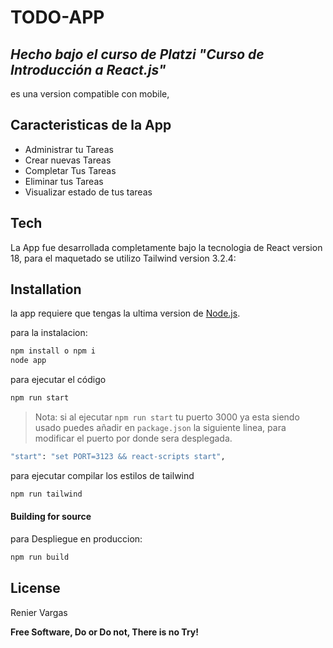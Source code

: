 # TODO-APP
## _Hecho bajo el curso de Platzi "Curso de Introducción a React.js"_

<!-- [![Build Status](https://travis-ci.org/joemccann/dillinger.svg?branch=master)](https://travis-ci.org/joemccann/dillinger) -->

es una version compatible con mobile,
## Caracteristicas de la App

- Administrar tu Tareas
- Crear nuevas Tareas
- Completar Tus Tareas
- Eliminar tus Tareas
- Visualizar estado de tus tareas

## Tech

La App fue desarrollada completamente bajo la tecnologia de React version 18, para el maquetado se utilizo Tailwind version 3.2.4:

## Installation

la app requiere que tengas la ultima version de [Node.js](https://nodejs.org/).

para la instalacion:
```sh
npm install o npm i
node app
```
para ejecutar el código
```sh
npm run start
```
> Nota:  si al ejecutar `npm run start` tu puerto 3000 ya esta siendo usado puedes añadir en `package.json` la siguiente linea, para modificar el puerto por donde sera desplegada.
```sh
"start": "set PORT=3123 && react-scripts start",
```

para ejecutar compilar los estilos de tailwind
```sh
npm run tailwind
```
#### Building for source

para Despliegue en produccion:

```sh
npm run build
```


## License

Renier Vargas

**Free Software, Do or Do not, There is no Try!**


